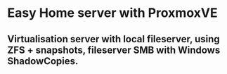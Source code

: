 # Easy Home server with ProxmoxVE
## Virtualisation server with local fileserver, using ZFS + snapshots, fileserver SMB with Windows ShadowCopies.

